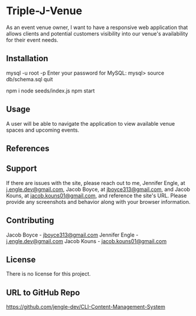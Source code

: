 # Triple-J-Venue
As an event venue owner, I want to have a responsive web application that allows clients and potential customers visibility into our venue's availability for their event needs. 

## Installation
mysql -u root -p
Enter your password for MySQL:
mysql> source db/schema.sql
quit

npm i
node seeds/index.js
npm start

## Usage
A user will be able to navigate the application to view available venue spaces and upcoming events. 

## References

## Support
If there are issues with the site, please reach out to me, Jennifer Engle, at j.engle.dev@gmail.com, Jacob Boyce, at jboyce313@gmail.com, and Jacob Kouns, at jacob.kouns01@gmail.com, and reference the site's URL. Please provide any screenshots and behavior along with your browser information.

## Contributing
Jacob Boyce - jboyce313@gmail.com
Jennifer Engle - j.engle.dev@gmail.com
Jacob Kouns -  jacob.kouns01@gmail.com

## License
There is no license for this project.

## URL to GitHub Repo
https://github.com/jengle-dev/CLI-Content-Management-System

